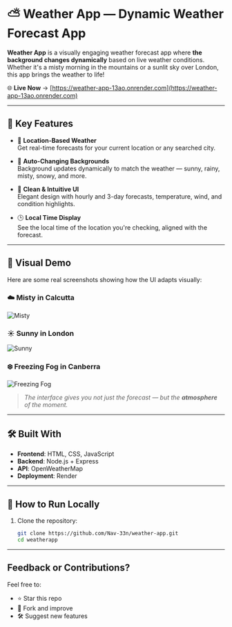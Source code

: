 # ⛅ Weather App — Dynamic Weather Forecast App

**Weather App** is a visually engaging weather forecast app where **the background changes dynamically** based on live weather conditions. Whether it's a misty morning in the mountains or a sunlit sky over London, this app brings the weather to life!

🌐 **Live Now** → [https://weather-app-13ao.onrender.com](https://weather-app-13ao.onrender.com)

---

## 🎯 Key Features

- 📍 **Location-Based Weather**  
  Get real-time forecasts for your current location or any searched city.

- 🎨 **Auto-Changing Backgrounds**  
  Background updates dynamically to match the weather — sunny, rainy, misty, snowy, and more.

- 🧠 **Clean & Intuitive UI**  
  Elegant design with hourly and 3-day forecasts, temperature, wind, and condition highlights.

- 🕒 **Local Time Display**  
  See the local time of the location you're checking, aligned with the forecast.

---

## 🌈 Visual Demo

Here are some real screenshots showing how the UI adapts visually:

### ☁️ Misty in Calcutta
![Misty](./sample/s1.png)

### ☀️ Sunny in London
![Sunny](./sample/s2.png)

### ❄️ Freezing Fog in Canberra
![Freezing Fog](./sample/s3.png)

> _The interface gives you not just the forecast — but the **atmosphere** of the moment._

---

## 🛠️ Built With

- **Frontend**: HTML, CSS, JavaScript
- **Backend**: Node.js + Express
- **API**: OpenWeatherMap
- **Deployment**: Render

---

## 🚀 How to Run Locally

1. Clone the repository:
   ```bash
   git clone https://github.com/Nav-33n/weather-app.git
   cd weatherapp

---

## Feedback or Contributions?
Feel free to:
  - ⭐ Star this repo
  - 🍴 Fork and improve
  - 🛠️ Suggest new features
